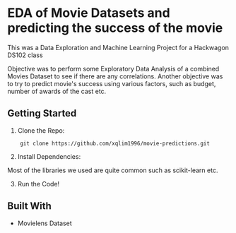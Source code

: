 
# EDA of Movie Datasets and predicting the success of the movie

This was a Data Exploration and Machine Learning Project for a Hackwagon DS102 class 

Objective was to perform some Exploratory Data Analysis of a combined Movies Dataset to see if there are any correlations. 
Another objective was to try to predict movie's success using various factors, such as budget, number of awards of the cast etc.

## Getting Started

1. Clone the Repo:

```
    git clone https://github.com/xqlim1996/movie-predictions.git
   ```

2. Install Dependencies:

Most of the libraries we used are quite common such as scikit-learn etc.

3. Run the Code!


## Built With

* Movielens Dataset

